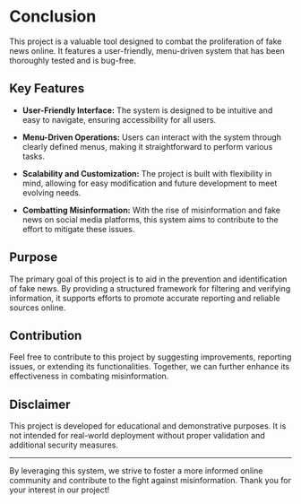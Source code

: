 # Conclusion

This project is a valuable tool designed to combat the proliferation of fake news online. It features a user-friendly, menu-driven system that has been thoroughly tested and is bug-free.

## Key Features

- **User-Friendly Interface:** The system is designed to be intuitive and easy to navigate, ensuring accessibility for all users.
  
- **Menu-Driven Operations:** Users can interact with the system through clearly defined menus, making it straightforward to perform various tasks.
  
- **Scalability and Customization:** The project is built with flexibility in mind, allowing for easy modification and future development to meet evolving needs.
  
- **Combatting Misinformation:** With the rise of misinformation and fake news on social media platforms, this system aims to contribute to the effort to mitigate these issues.

## Purpose

The primary goal of this project is to aid in the prevention and identification of fake news. By providing a structured framework for filtering and verifying information, it supports efforts to promote accurate reporting and reliable sources online.

## Contribution

Feel free to contribute to this project by suggesting improvements, reporting issues, or extending its functionalities. Together, we can further enhance its effectiveness in combating misinformation.

## Disclaimer

This project is developed for educational and demonstrative purposes. It is not intended for real-world deployment without proper validation and additional security measures.

---

By leveraging this system, we strive to foster a more informed online community and contribute to the fight against misinformation. Thank you for your interest in our project!
